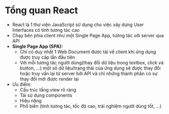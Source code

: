 # Tổng quan React
- React là 1 thư viện JavaScript sử dụng cho việc xây dựng User Interfaces có tính tương tác cao
- Chạy bên phía client như một Single Page App, tương tác với server qua API
- **Single Page App (SPA):**
    + Chỉ có duy nhất 1 Web Document được tải về client khi ứng dụng được truy cập lần đầu tiên
    + Với mỗi tương tác người dùng(thay đổi dữ liệu trong textbox, click và button, ...) một số dữ liệu/trạng thái của ứng dụng sẽ được thay đổi hoặc truy vấn lại từ server bởi API và chỉ những thành phần có sự thay đổi mới được render lại
- Ưu điểm:
    + Cấu trúc tầng view rõ ràng
    + Tái sử dụng components
    + Hiệu năng
    + Phổ biến (tính tương tác, tốc độ cao, trải nghiệm người dùng tốt, ...)

